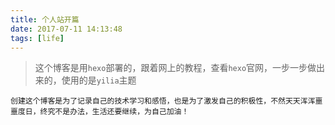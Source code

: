 ```yaml
---
title: 个人站开篇
date: 2017-07-11 14:13:48
tags: [life]
---
```


>这个博客是用`hexo`部署的，跟着网上的教程，查看`hexo`官网，一步一步做出来的，使用的是`yilia`主题

    创建这个博客是为了记录自己的技术学习和感悟，也是为了激发自己的积极性，不然天天浑浑噩噩度日，终究不是办法，生活还要继续，为自己加油！
